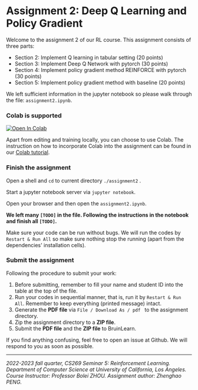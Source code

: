 # Assignment 2: Deep Q Learning and Policy Gradient



Welcome to the assignment 2 of our RL course. This assignment consists of three parts:

* Section 2: Implement Q learning in tabular setting (20 points)
* Section 3: Implement Deep Q Network with pytorch (30 points)
* Section 4: Implement policy gradient method REINFORCE with pytorch (30 points)
* Section 5: Implement policy gradient method with baseline (20 points)

We left sufficient information in the jupyter notebook so please walk through the file: `assignment2.ipynb`.



### Colab is supported



<a target="_blank" href="https://colab.research.google.com/github/ucla-rlcourse/assignment-2022fall/blob/main/assignment2/assignment2.ipynb">
  <img src="https://colab.research.google.com/assets/colab-badge.svg" alt="Open In Colab"/>
</a>

<br>


Apart from editing and training locally, you can choose to use Colab. The instruction on how to incorporate Colab into the assignment can be found in our [Colab tutorial](../colab-tutorial.md).



### Finish the assignment

Open a shell and `cd` to current directory `./assignment2` . 

Start a jupyter notebook server via `jupyter notebook`. 

Open your browser and then open the `assignment2.ipynb`. 

**We left many `[TODO]` in the file. Following the instructions in the notebook and finish all `[TODO]`.** 

Make sure your code can be run without bugs. We will run the codes by `Restart & Run All` so make sure nothing stop the running (apart from the dependencies' installation cells).




### Submit the assignment

Following the procedure to submit your work:

1. Before submitting, remember to fill your name and student ID into the table at the top of the file.
2. Run your codes in sequential manner, that is, run it by `Restart & Run All`. Remember to keep everything (printed message) intact.
3. Generate the **PDF file** via `File / Download As / pdf ` to the assignment directory.
4. Zip the assignment directory to a **ZIP file**.
5. Submit the **PDF file** and the **ZIP file** to BruinLearn.




If you find anything confusing, feel free to open an issue at Github. We will respond to you as soon as possible.



------

*2022-2023 fall quarter, CS269 Seminar 5: Reinforcement Learning. Department of Computer Science at University of California, Los Angeles. Course Instructor: Professor Bolei ZHOU. Assignment author: Zhenghao PENG.*
